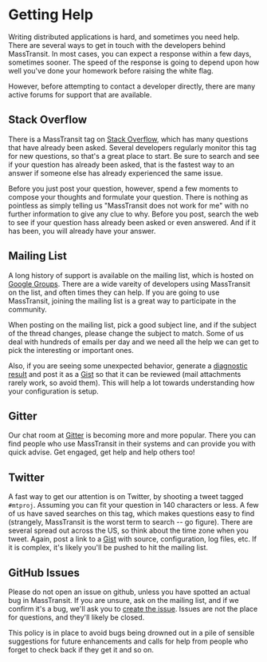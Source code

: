 # Getting Help

Writing distributed applications is hard, and sometimes you need help. There are several ways to get in
touch with the developers behind MassTransit. In most cases, you can expect a response within a few days,
sometimes sooner. The speed of the response is going to depend upon how well you've done your homework
before raising the white flag.

However, before attempting to contact a developer directly, there are many active forums for support
that are available.

## Stack Overflow

There is a MassTransit tag on [Stack Overflow][1], which has many questions that have already been asked.
Several developers regularly monitor this tag for new questions, so that's a great place to start. Be sure
to search and see if your question has already been asked, that is the fastest way to an answer if someone
else has already experienced the same issue.

Before you just post your question, however, spend a few moments to compose your thoughts and formulate your
question. There is nothing as pointless as simply telling us "MassTransit does not work for me" with no further
information to give any clue to why. Before you post, search the web to see if your question hass already been
asked or even answered. And if it has been, you will already have your answer.

## Mailing List

A long history of support is available on the mailing list, which is hosted on [Google Groups][2]. There are
a wide vareity of developers using MassTransit on the list, and often times they can help. If you are going to
use MassTransit, joining the mailing list is a great way to participate in the community.

When posting on the mailing list, pick a good subject line, and if the subject of the thread changes, please
change the subject to match. Some of us deal with hundreds of emails per day and we need all the help we can
get to pick the interesting or important ones.

Also, if you are seeing some unexpected behavior, generate a [diagnostic result](configuration/diagnostics.md) and 
post it as a [Gist][4] so that it can be reviewed (mail attachments rarely work, so avoid them). 
This will help a lot towards understanding how your configuration is setup.

## Gitter

Our chat room at [Gitter](https://gitter.im/MassTransit/home) is becoming more and more popular.
There you can find people who use MassTransit in their systems and can provide you with quick advise. 
Get engaged, get help and help others too!

## Twitter

A fast way to get our attention is on Twitter, by shooting a tweet tagged `#mtproj`. Assuming you can fit your
question in 140 characters or less. A few of us have saved searches on this tag, which makes questions easy to find
(strangely, MassTransit is the worst term to search -- go figure). There are several spread out across the US, so
think about the time zone when you tweet. Again, post a link to a [Gist][4] with source, configuration, log files, etc.
If it is complex, it's likely you'll be pushed to hit the mailing list.

## GitHub Issues

Please do not open an issue on github, unless you have spotted an actual bug in MassTransit. If you are unsure,
ask on the mailing list, and if we confirm it's a bug, we'll ask you to [create the issue][3]. Issues are not
the place for questions, and they'll likely be closed.

This policy is in place to avoid bugs being drowned out in a pile of sensible suggestions for future enhancements
and calls for help from people who forget to check back if they get it and so on.

[1]: http://stackoverflow.com/questions/tagged/masstransit
[2]: http://groups.google.com/group/masstransit-discuss/
[3]: https://github.com/masstransit/masstransit/issues
[4]: https://gist.github.com/